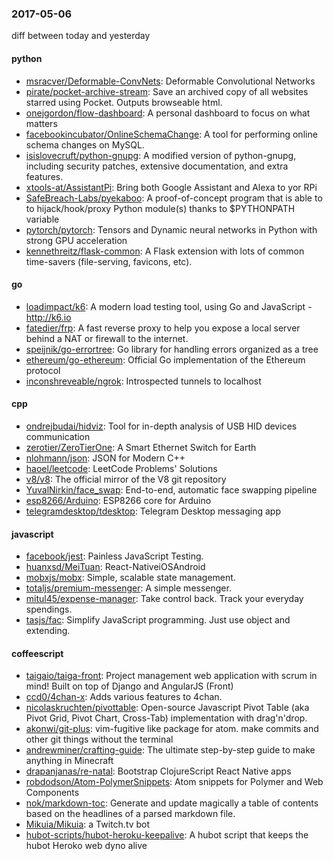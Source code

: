 ### 2017-05-06
diff between today and yesterday

#### python
* [msracver/Deformable-ConvNets](https://github.com/msracver/Deformable-ConvNets): Deformable Convolutional Networks
* [pirate/pocket-archive-stream](https://github.com/pirate/pocket-archive-stream):  Save an archived copy of all websites starred using Pocket. Outputs browseable html.
* [onejgordon/flow-dashboard](https://github.com/onejgordon/flow-dashboard): A personal dashboard to focus on what matters
* [facebookincubator/OnlineSchemaChange](https://github.com/facebookincubator/OnlineSchemaChange): A tool for performing online schema changes on MySQL.
* [isislovecruft/python-gnupg](https://github.com/isislovecruft/python-gnupg): A modified version of python-gnupg, including security patches, extensive documentation, and extra features.
* [xtools-at/AssistantPi](https://github.com/xtools-at/AssistantPi): Bring both Google Assistant and Alexa to yor RPi
* [SafeBreach-Labs/pyekaboo](https://github.com/SafeBreach-Labs/pyekaboo): A proof-of-concept program that is able to to hijack/hook/proxy Python module(s) thanks to $PYTHONPATH variable
* [pytorch/pytorch](https://github.com/pytorch/pytorch): Tensors and Dynamic neural networks in Python with strong GPU acceleration
* [kennethreitz/flask-common](https://github.com/kennethreitz/flask-common): A Flask extension with lots of common time-savers (file-serving, favicons, etc).

#### go
* [loadimpact/k6](https://github.com/loadimpact/k6): A modern load testing tool, using Go and JavaScript - http://k6.io
* [fatedier/frp](https://github.com/fatedier/frp): A fast reverse proxy to help you expose a local server behind a NAT or firewall to the internet.
* [speijnik/go-errortree](https://github.com/speijnik/go-errortree): Go library for handling errors organized as a tree
* [ethereum/go-ethereum](https://github.com/ethereum/go-ethereum): Official Go implementation of the Ethereum protocol
* [inconshreveable/ngrok](https://github.com/inconshreveable/ngrok): Introspected tunnels to localhost

#### cpp
* [ondrejbudai/hidviz](https://github.com/ondrejbudai/hidviz): Tool for in-depth analysis of USB HID devices communication
* [zerotier/ZeroTierOne](https://github.com/zerotier/ZeroTierOne): A Smart Ethernet Switch for Earth
* [nlohmann/json](https://github.com/nlohmann/json): JSON for Modern C++
* [haoel/leetcode](https://github.com/haoel/leetcode): LeetCode Problems' Solutions
* [v8/v8](https://github.com/v8/v8): The official mirror of the V8 git repository
* [YuvalNirkin/face_swap](https://github.com/YuvalNirkin/face_swap): End-to-end, automatic face swapping pipeline
* [esp8266/Arduino](https://github.com/esp8266/Arduino): ESP8266 core for Arduino
* [telegramdesktop/tdesktop](https://github.com/telegramdesktop/tdesktop): Telegram Desktop messaging app

#### javascript
* [facebook/jest](https://github.com/facebook/jest):  Painless JavaScript Testing.
* [huanxsd/MeiTuan](https://github.com/huanxsd/MeiTuan):  React-NativeiOSAndroid
* [mobxjs/mobx](https://github.com/mobxjs/mobx): Simple, scalable state management.
* [totaljs/premium-messenger](https://github.com/totaljs/premium-messenger): A simple messenger.
* [mitul45/expense-manager](https://github.com/mitul45/expense-manager):  Take control back. Track your everyday spendings.
* [tasjs/fac](https://github.com/tasjs/fac): Simplify JavaScript programming. Just use object and extending.

#### coffeescript
* [taigaio/taiga-front](https://github.com/taigaio/taiga-front): Project management web application with scrum in mind! Built on top of Django and AngularJS (Front)
* [ccd0/4chan-x](https://github.com/ccd0/4chan-x): Adds various features to 4chan.
* [nicolaskruchten/pivottable](https://github.com/nicolaskruchten/pivottable): Open-source Javascript Pivot Table (aka Pivot Grid, Pivot Chart, Cross-Tab) implementation with drag'n'drop.
* [akonwi/git-plus](https://github.com/akonwi/git-plus): vim-fugitive like package for atom. make commits and other git things without the terminal
* [andrewminer/crafting-guide](https://github.com/andrewminer/crafting-guide): The ultimate step-by-step guide to make anything in Minecraft
* [drapanjanas/re-natal](https://github.com/drapanjanas/re-natal): Bootstrap ClojureScript React Native apps
* [robdodson/Atom-PolymerSnippets](https://github.com/robdodson/Atom-PolymerSnippets): Atom snippets for Polymer and Web Components
* [nok/markdown-toc](https://github.com/nok/markdown-toc): Generate and update magically a table of contents based on the headlines of a parsed markdown file.
* [Mikuia/Mikuia](https://github.com/Mikuia/Mikuia): a Twitch.tv bot
* [hubot-scripts/hubot-heroku-keepalive](https://github.com/hubot-scripts/hubot-heroku-keepalive): A hubot script that keeps the hubot Heroko web dyno alive
